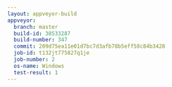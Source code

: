 ```yaml
---
layout: appveyor-build
appveyor:
  branch: master
  build-id: 38533287
  build-number: 347
  commit: 209d75ea11e01d7bc7d3afb78b5eff58c84b3428
  job-id: t132jt775827q1je
  job-number: 2
  os-name: Windows
  test-result: 1
---
```

